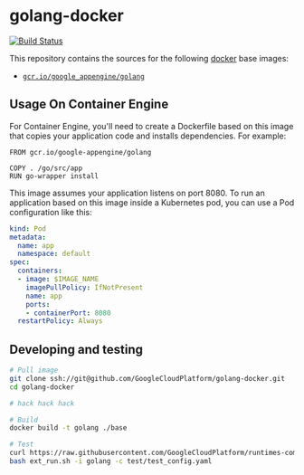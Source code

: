 golang-docker
=============

[![Build Status](https://travis-ci.org/GoogleCloudPlatform/golang-docker.svg?branch=master)](https://travis-ci.org/GoogleCloudPlatform/golang-docker)

This repository contains the sources for the following [docker](https://docker.io) base images:
- [`gcr.io/google_appengine/golang`](/base)

## Usage On Container Engine

For Container Engine, you'll need to create a Dockerfile based on this image that copies your application code and installs dependencies. For example:

```
FROM gcr.io/google-appengine/golang

COPY . /go/src/app
RUN go-wrapper install
```

This image assumes your application listens on port 8080.
To run an application based on this image inside a Kubernetes pod, you can use a Pod configuration like this:

```yaml
kind: Pod
metadata:
  name: app
  namespace: default
spec:
  containers:
  - image: $IMAGE_NAME
    imagePullPolicy: IfNotPresent
    name: app
    ports:
    - containerPort: 8080
  restartPolicy: Always
```

## Developing and testing

```bash
# Pull image
git clone ssh://git@github.com/GoogleCloudPlatform/golang-docker.git
cd golang-docker

# hack hack hack

# Build
docker build -t golang ./base

# Test
curl https://raw.githubusercontent.com/GoogleCloudPlatform/runtimes-common/master/structure_tests/ext_run.sh > ext_run.sh
bash ext_run.sh -i golang -c test/test_config.yaml
```
